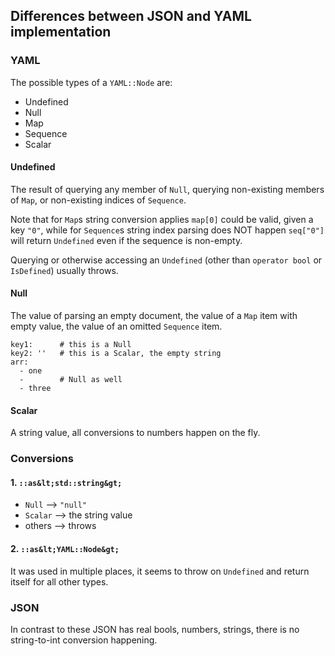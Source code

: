 ## Differences between JSON and YAML implementation

### YAML

The possible types of a `YAML::Node` are:
* Undefined
* Null
* Map
* Sequence
* Scalar

#### Undefined

The result of querying any member of `Null`, querying non-existing members of `Map`,
or non-existing indices of `Sequence`.

Note that for `Map`s string conversion applies `map[0]` could be valid, given a key `"0"`,
while for `Sequence`s string index parsing does NOT happen `seq["0"]`
will return `Undefined` even if the sequence is non-empty.

Querying or otherwise accessing an `Undefined` (other than `operator bool` or `IsDefined`) usually throws.

#### Null

The value of parsing an empty document, the value of a `Map` item with empty value,
the value of an omitted `Sequence` item.

```
key1:      # this is a Null
key2: ''   # this is a Scalar, the empty string
arr:
  - one
  -        # Null as well
  - three
```

#### Scalar

A string value, all conversions to numbers happen on the fly.

### Conversions

#### 1. `::as&lt;std::string&gt;`

* `Null` --> `"null"`
* `Scalar` --> the string value
* others --> throws

#### 2. `::as&lt;YAML::Node&gt;`

It was used in multiple places, it seems to throw on `Undefined` and return itself for all
other types.

### JSON 

In contrast to these JSON has real bools, numbers, strings, there is no string-to-int
conversion happening.
